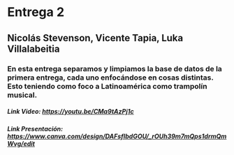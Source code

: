 # Entrega 2

## Nicolás Stevenson, Vicente Tapia, Luka Villalabeitia

### En esta entrega separamos y limpiamos la base de datos de la primera entrega, cada uno enfocándose en cosas distintas. Esto teniendo como foco a Latinoamérica como trampolín musical.

##### Link Video: https://youtu.be/CMa9tAzPj1c

##### Link Presentación: https://www.canva.com/design/DAFsfIbdGOU/_rOUh39m7mQps1drmQmWvg/edit